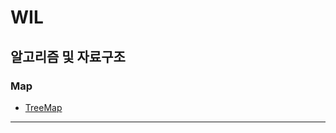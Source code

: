 # WIL

## 알고리즘 및 자료구조
### Map
- [TreeMap](https://velog.io/@hanssang6301/7%EC%9B%94-2%EC%A3%BC%EC%B0%A8-%EA%B8%B0%EB%A1%9D-WIL#treemap-%EC%9D%B4%EB%9E%80)
***
